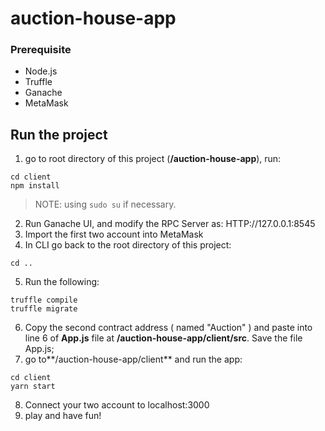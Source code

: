 # auction-house-app

### Prerequisite

- Node.js
- Truffle
- Ganache
- MetaMask


## Run the project

1. go to root directory of this project (**/auction-house-app**), run:

```linux
cd client
npm install
```
> NOTE: using `sudo su` if necessary.

2. Run Ganache UI, and modify the RPC Server as: HTTP://127.0.0.1:8545
3. Import the first two account into MetaMask
4. In CLI go back to the root directory of this project:

```linux
cd ..
```
5. Run the following:

```linux
truffle compile
truffle migrate
```
6. Copy the second contract address ( named "Auction" ) and paste into line 6 of **App.js** file at **/auction-house-app/client/src**. Save the file App.js;
7. go to**/auction-house-app/client** and run the app:
```linux
cd client
yarn start
```
8. Connect your two account to localhost:3000
9. play and have fun!
